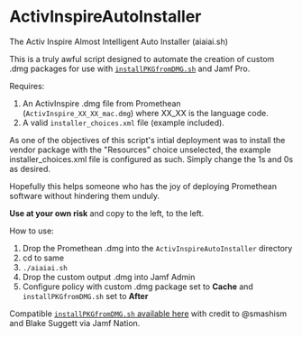 # ActivInspireAutoInstaller

The Activ Inspire Almost Intelligent Auto Installer (aiaiai.sh)

This is a truly awful script designed to automate the creation of custom .dmg packages for use with [`installPKGfromDMG.sh`](https://github.com/joeselway/jamfpro-scripts/blob/master/installPKGfromDMG.sh) and Jamf Pro.

Requires:

1.  An ActivInspire .dmg file from Promethean (`ActivInspire_XX_XX_mac.dmg`) where XX_XX is the language code.
2.  A valid `installer_choices.xml` file (example included).

As one of the objectives of this script's intial deployment was to install the vendor package with the "Resources" choice unselected, the example installer_choices.xml file is configured as such. Simply change the 1s and 0s as desired.

Hopefully this helps someone who has the joy of deploying Promethean software without hindering them unduly.

**Use at your own risk** and copy to the left, to the left.

How to use:

1. Drop the Promethean .dmg into the `ActivInspireAutoInstaller` directory
2. cd to same
3. `./aiaiai.sh`
4. Drop the custom output .dmg into Jamf Admin
5. Configure policy with custom .dmg package set to **Cache** and `installPKGfromDMG.sh` set to **After**

Compatible [`installPKGfromDMG.sh` available here](https://github.com/joeselway/jamfpro-scripts/blob/master/installPKGfromDMG.sh) with credit to @smashism and Blake Suggett via Jamf Nation.
